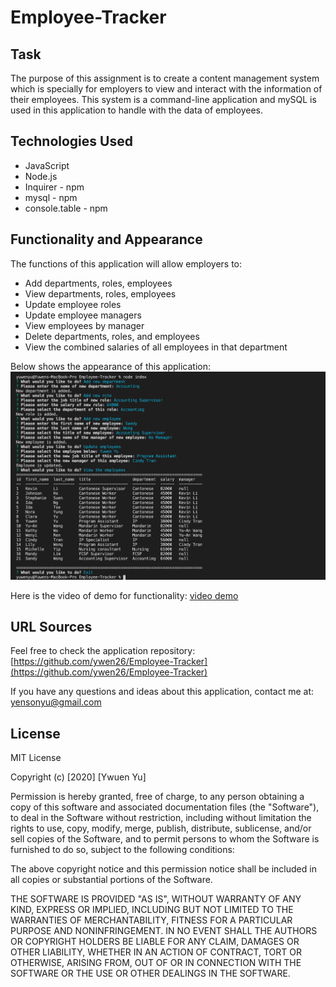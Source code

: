 # Employee-Tracker

## Task

The purpose of this assignment is to create a content management system which is specially for employers to view and interact with the information of their employees. This system is a command-line application and mySQL is used in this application to handle with the data of employees.

## Technologies Used

* JavaScript
* Node.js
* Inquirer - npm
* mysql - npm
* console.table - npm

## Functionality and Appearance

The functions of this application will allow employers to:

* Add departments, roles, employees
* View departments, roles, employees
* Update employee roles
* Update employee managers
* View employees by manager
* Delete departments, roles, and employees
* View the combined salaries of all employees in that department

Below shows the appearance of this application:
![Demo](./assets/sc-11.png)

Here is the video of demo for functionality: [video demo](https://drive.google.com/file/d/1Q7L61-lbrFUufm_xD7kGGRPMl8DYJY2N/view)

<!-- ## Installation

1. Git clone the application to your local directory;
2. input '**npm i inquirer**' to install inquirer package;
3. input '**npm i mysql**' to install mysql package;
4. input '**npm i console.table --save**' to install console.table package; -->

## URL Sources

Feel free to check the application repository: [https://github.com/ywen26/Employee-Tracker](https://github.com/ywen26/Employee-Tracker)

If you have any questions and ideas about this application, contact me at: <yensonyu@gmail.com>

## License

MIT License

Copyright (c) [2020] [Ywuen Yu]

Permission is hereby granted, free of charge, to any person obtaining a copy of this software and associated documentation files (the "Software"), to deal in the Software without restriction, including without limitation the rights to use, copy, modify, merge, publish, distribute, sublicense, and/or sell copies of the Software, and to permit persons to whom the Software is furnished to do so, subject to the following conditions:

The above copyright notice and this permission notice shall be included in all copies or substantial portions of the Software.

THE SOFTWARE IS PROVIDED "AS IS", WITHOUT WARRANTY OF ANY KIND, EXPRESS OR IMPLIED, INCLUDING BUT NOT LIMITED TO THE WARRANTIES OF MERCHANTABILITY, FITNESS FOR A PARTICULAR PURPOSE AND NONINFRINGEMENT. IN NO EVENT SHALL THE AUTHORS OR COPYRIGHT HOLDERS BE LIABLE FOR ANY CLAIM, DAMAGES OR OTHER LIABILITY, WHETHER IN AN ACTION OF CONTRACT, TORT OR OTHERWISE, ARISING FROM, OUT OF OR IN CONNECTION WITH THE SOFTWARE OR THE USE OR OTHER DEALINGS IN THE SOFTWARE.